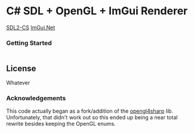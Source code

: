# C# SDL + OpenGL + ImGui Renderer

[SDL2-CS](https://github.com/flibitijibibo/SDL2-CS)
[ImGui.Net](https://github.com/mellinoe/ImGui.NET)


### Getting Started

```csharp

```

## License
Whatever

### Acknowledgements
This code actually began as a fork/addition of the [opengl4sharp](https://github.com/giawa/opengl4csharp/tree/dotnetcore) lib. Unfortunately, that didn't work out so this ended up being a near total rewrite besides keeping the OpenGL enums.
